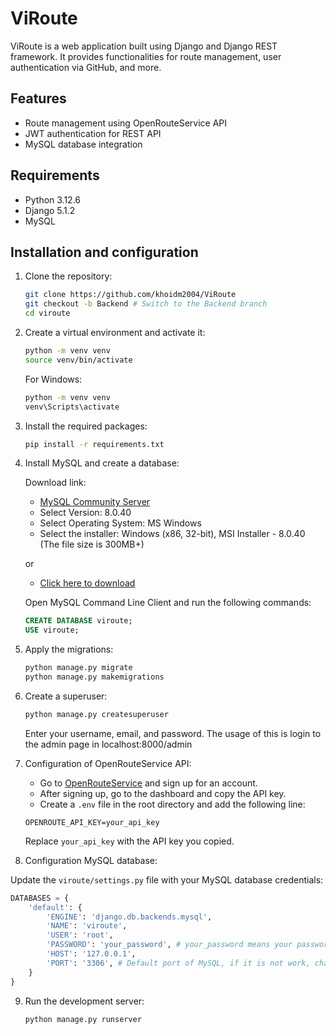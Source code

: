 # ViRoute

ViRoute is a web application built using Django and Django REST framework. It provides functionalities for route management, user authentication via GitHub, and more.

## Features

- Route management using OpenRouteService API
- JWT authentication for REST API
- MySQL database integration

## Requirements

- Python 3.12.6
- Django 5.1.2
- MySQL

## Installation and configuration

1. Clone the repository:

    ```bash
    git clone https://github.com/khoidm2004/ViRoute
    git checkout -b Backend # Switch to the Backend branch
    cd viroute
    ```

2. Create a virtual environment and activate it:

    ```bash
    python -m venv venv
    source venv/bin/activate
    ```

    For Windows:

    ```bash
    python -m venv venv
    venv\Scripts\activate
    ```

3. Install the required packages:

    ```bash
    pip install -r requirements.txt
    ```

4. Install MySQL and create a database:

    Download link:
    - [MySQL Community Server](https://dev.mysql.com/downloads/installer/)
    - Select Version: 8.0.40
    - Select Operating System: MS Windows
    - Select the installer: Windows (x86, 32-bit), MSI Installer - 8.0.40 (The file size is 300MB+)
    
    or
    - [Click here to download](https://dev.mysql.com/get/Downloads/MySQLInstaller/mysql-installer-community-8.0.40.0.msi)
    
    Open MySQL Command Line Client and run the following commands:
    ```sql
    CREATE DATABASE viroute;
    USE viroute;
    ```

5. Apply the migrations:

    ```bash
    python manage.py migrate
    python manage.py makemigrations
    ```

6. Create a superuser:

    ```bash
    python manage.py createsuperuser
    ```
    Enter your username, email, and password.
    The usage of this is login to the admin page in localhost:8000/admin

7. Configuration of OpenRouteService API:

    - Go to [OpenRouteService](https://openrouteservice.org/sign-up/) and sign up for an account.
    - After signing up, go to the dashboard and copy the API key.
    - Create a `.env` file in the root directory and add the following line:

    ```env
    OPENROUTE_API_KEY=your_api_key
    ```

    Replace `your_api_key` with the API key you copied.

8. Configuration MySQL database:

Update the `viroute/settings.py` file with your MySQL database credentials:

```py
DATABASES = {
    'default': {
        'ENGINE': 'django.db.backends.mysql',
        'NAME': 'viroute',
        'USER': 'root',
        'PASSWORD': 'your_password', # your_password means your password ^_^! 
        'HOST': '127.0.0.1',
        'PORT': '3306', # Default port of MySQL, if it is not work, change into 8000
    }
}
```

9. Run the development server:

    ```bash
    python manage.py runserver
    ```

